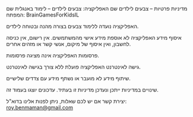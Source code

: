 מדיניות פרטיות – צבעים לילדים
שם האפליקציה: צבעים לילדים – לימוד באנגלית
שם המפתח: BrainGamesForKidsIL

האפליקציה נועדה ללימוד צבעים בצורה מהנה ובטוחה לילדים.

איסוף מידע
האפליקציה לא אוספת מידע אישי מהמשתמשים. אין רישום, אין כניסה לחשבון, ואין איסוף של מיקום, אנשי קשר או מזהים אחרים.

פרסומות
האפליקציה אינה מציגה פרסומות.

גישה לאינטרנט
האפליקציה פועלת ללא צורך בגישה לאינטרנט.

שיתוף מידע
לא מועבר או נשתף מידע עם צדדים שלישיים.

שינויים במדיניות
ייתכן ונעדכן מדיניות זו בעתיד. עדכונים יוצגו בעמוד זה.

יצירת קשר
אם יש לכם שאלות, ניתן לפנות אלינו בדוא"ל: roy.benmaman@gmail.com

